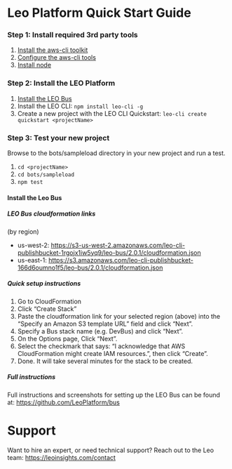 # Leo Platform Quick Start Guide

### Step 1: Install required 3rd party tools

1. [Install the aws-cli toolkit](http://docs.aws.amazon.com/cli/latest/userguide/installing.html)
1. [Configure the aws-cli tools](http://docs.aws.amazon.com/cli/latest/userguide/cli-chap-getting-started.html)
1. [Install node](https://nodejs.org/en/)

### Step 2: Install the LEO Platform

1. [Install the LEO Bus](#install-the-leo-bus)
1. Install the LEO CLI: `npm install leo-cli -g`
1. Create a new project with the LEO CLI Quickstart: `leo-cli create quickstart <projectName>`

### Step 3: Test your new project
Browse to the bots/sampleload directory in your new project and run a test.
1. `cd <projectName>`
1. `cd bots/sampleload`
1. `npm test`

#### Install the Leo Bus
##### LEO Bus cloudformation links
(by region)
 * us-west-2: https://s3-us-west-2.amazonaws.com/leo-cli-publishbucket-1rgojx1iw5yq9/leo-bus/2.0.1/cloudformation.json
 * us-east-1: https://s3.amazonaws.com/leo-cli-publishbucket-166d6oumno1f5/leo-bus/2.0.1/cloudformation.json

##### Quick setup instructions
1. Go to CloudFormation
1. Click “Create Stack”
1. Paste the cloudformation link for your selected region (above) into the “Specify an Amazon S3 template URL” field and click “Next”.
1. Specify a Bus stack name (e.g. DevBus) and click “Next”.
1. On the Options page, Click “Next”.
1. Select the checkmark that says: “I acknowledge that AWS CloudFormation might create IAM resources.”, then click “Create”.
1. Done. It will take several minutes for the stack to be created.

##### Full instructions
Full instructions and screenshots for setting up the LEO Bus can be found at:
https://github.com/LeoPlatform/bus

# Support
Want to hire an expert, or need technical support? Reach out to the Leo team: https://leoinsights.com/contact